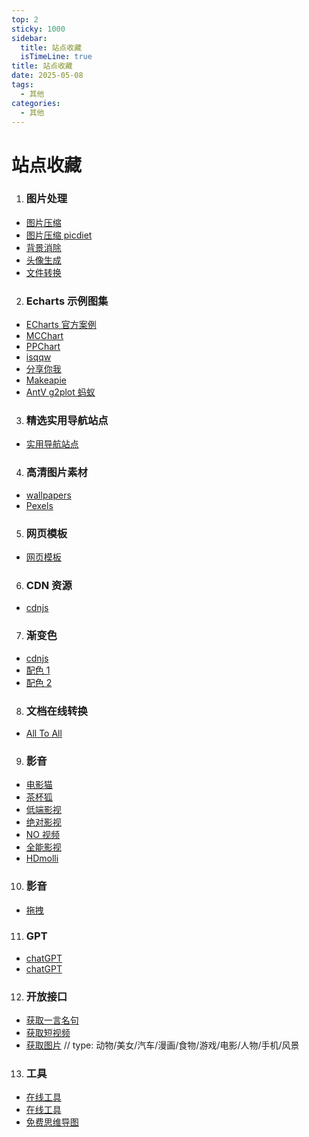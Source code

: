 ```yaml
---
top: 2
sticky: 1000
sidebar:
  title: 站点收藏
  isTimeLine: true
title: 站点收藏
date: 2025-05-08
tags:
  - 其他
categories:
  - 其他
---
```


# 站点收藏

1.  ### 图片处理

- [图片压缩](https://www.webutils.app/image-compress 'https://www.webutils.app/image-compress')
- [图片压缩 picdiet](https://picdiet.eula.club 'https://picdiet.eula.club')
- [背景消除](https://www.remove.bg/zh 'https://www.remove.bg/zh')
- [头像生成](https://pfpmaker.com/ 'https://pfpmaker.com/')
- [文件转换](https://transfonter.org/ 'https://transfonter.org/')

2.  ### Echarts 示例图集

- [ECharts 官方案例](https://echarts.apache.org/examples/zh/ 'https://echarts.apache.org/examples/zh/')
- [MCChart](http://echarts.zhangmuchen.top/#/index 'http://echarts.zhangmuchen.top/#/index')
- [PPChart](http://ppchart.com/#/ 'http://ppchart.com/#/')
- [isqqw](https://www.isqqw.com/ 'https://www.isqqw.com/')
- [分享你我](http://chart.majh.top/ 'http://chart.majh.top/')
- [Makeapie](https://www.makeapie.cn/ 'https://www.makeapie.cn/')
- [AntV g2plot 蚂蚁](https://g2plot.antv.antgroup.com/examples 'https://g2plot.antv.antgroup.com/examples')

3.  ### 精选实用导航站点

- [实用导航站点](https://www.nav3.cn 'https://www.nav3.cn')

4.  ### 高清图片素材

- [wallpapers](https://wallhaven.cc 'https://wallhaven.cc')
- [Pexels](https://www.pexels.com/zh-tw/ 'https://www.pexels.com/zh-tw/')

5.  ### 网页模板

- [网页模板](http://www.mobanwang.com 'http://www.mobanwang.com')

6.  ### CDN 资源

- [cdnjs](https://cdnjs.com 'https://cdnjs.com')

7.  ### 渐变色

- [cdnjs](http://color.oulu.me 'http://color.oulu.me')
- [配色 1](https://materialui.co/colors/ 'https://materialui.co/colors/')
- [配色 2](https://flatuicolors.com/ 'https://flatuicolors.com/')

8.  ### 文档在线转换

- [All To All](https://www.alltoall.net 'https://www.alltoall.net')

9.  ### 影音

- [电影猫](https://www.mvcat.com/ 'https://www.mvcat.com/')
- [茶杯狐](https://www.cqjschungao.com/ 'https://www.cqjschungao.com/')
- [低端影视](https://ddys.pro 'https://ddys.pro')
- [绝对影视](https://www.jdys.art 'https://www.jdys.art')
- [NO 视频](https://www.novipnoad.net/ 'https://www.novipnoad.net/')
- [全能影视](https://www.qnkk8.com/ 'https://www.qnkk8.com/')
- [HDmolli](https://www.hdmoli.pro 'https://www.hdmoli.pro')

10. ### 影音

- [拖拽](http://www.sortablejs.com/index.html 'http://www.sortablejs.com/index.html')

11. ### GPT

- [chatGPT](https://chatgpt.qdymys.cn/#/chat/1683189805381 'https://chatgpt.qdymys.cn/#/chat/1683189805381')
- [chatGPT](http://chat.woeasy.cn/ 'http://chat.woeasy.cn/')

12. ### 开放接口

- [获取一言名句](https://api.apiopen.top/api/sentences 'https://api.apiopen.top/api/sentences')
- [获取短视频](https://api.apiopen.top/api/getHaoKanVideo?page=0&size=2 'https://api.apiopen.top/api/getHaoKanVideo?page=0&size=2')
- [获取图片](https://api.apiopen.top/api/getImages?page=0&size=5 'https://api.apiopen.top/api/getImages?page=0&size=5') // type: 动物/美女/汽车/漫画/食物/游戏/电影/人物/手机/风景

13. ### 工具

- [在线工具](https://tool.lu/ 'https://tool.lu/')
- [在线工具](https://www.bejson.com/ 'https://www.bejson.com/')
- [免费思维导图](https://zhimap.com/ 'https://zhimap.com/')
